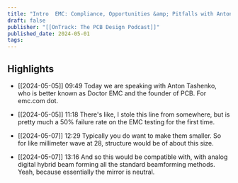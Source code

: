 ```yaml
---
title: "Intro  EMC: Compliance, Opportunities &amp; Pitfalls with Anton Tishchenko"
draft: false
publisher: "[[OnTrack: The PCB Design Podcast]]"
published_date: 2024-05-01
tags:
---
```



## Highlights
* [[2024-05-05]] 09:49  Today we are speaking with Anton Tashenko, who is better known as Doctor EMC and the founder of PCB. For emc.com dot.

* [[2024-05-05]] 11:18  There's like, I stole this line from somewhere, but is pretty much a 50% failure rate on the EMC testing for the first time.

* [[2024-05-07]] 12:29  Typically you do want to make them smaller. So for like millimeter wave at 28, structure would be of about this size.

* [[2024-05-07]] 13:16  And so this would be compatible with, with analog digital hybrid beam forming all the standard beamforming methods. Yeah, because essentially the mirror is neutral.

